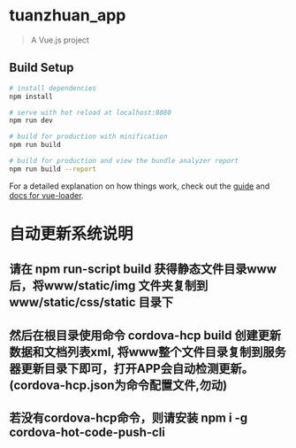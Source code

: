 # tuanzhuan_app

> A Vue.js project

## Build Setup

``` bash
# install dependencies
npm install

# serve with hot reload at localhost:8080
npm run dev

# build for production with minification
npm run build

# build for production and view the bundle analyzer report
npm run build --report
```

For a detailed explanation on how things work, check out the [guide](http://vuejs-templates.github.io/webpack/) and [docs for vue-loader](http://vuejs.github.io/vue-loader).

# 自动更新系统说明
## 请在 npm run-script build 获得静态文件目录www后，将www/static/img 文件夹复制到 www/static/css/static 目录下
## 然后在根目录使用命令 cordova-hcp build 创建更新数据和文档列表xml, 将www整个文件目录复制到服务器更新目录下即可，打开APP会自动检测更新。(cordova-hcp.json为命令配置文件,勿动)
## 若没有cordova-hcp命令，则请安装 npm i -g cordova-hot-code-push-cli

